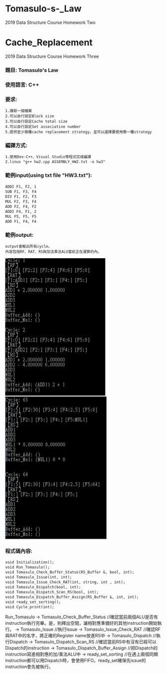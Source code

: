 # Tomasulo-s-_Law
2019 Data Structure Course Homework Two
# Cache_Replacement
2019 Data Structure Course Homework Three

### 題目: Tomasulo's Law

### 使用語言: C++

### 要求:
    1.讀取一個檔案
    2.可以自行設定Block size
    3.可以自行設定Cache total size    
    4.可以自行設定Set associative number
    5.提供至少兩種cache replacement strategy，並可以選擇要使用哪一種strategy

### 編譯方式:
	1.使用Dev-C++、Visual Studio等程式完成編譯
	2.linux "g++ hw2.cpp ASSEMBLY_HW2.txt -o hw3"
	
### 範例input(using txt file "HW3.txt"):
	ADDI F1, F2, 1
	SUB F1, F3, F4
	DIV F1, F2, F3
	MUL F2, F3, F4
	ADD F2, F4, F2
	ADDI F4, F1, 2
	MUL F5, F5, F5
	ADD F1, F4, F4	

### 範例output:

	output會輸出所有cycle。
	內容包括RF、RAT、RS與加法乘法ALU當前正在運算的內。
![image](https://github.com/sam34andy/Tomasulo-s-_Law/blob/master/output1.JPG)
![image](https://github.com/sam34andy/Tomasulo-s-_Law/blob/master/output2.JPG)

### 程式碼內容:
	void Initialization();
	void Run_Tomasulo();
	void Tomasulo_Check_Buffer_Status(RS_Buffer &, bool, int);
	void Tomasulo_Issue(int, int);
	void Tomasulo_Issue_Check_RAT(int, string, int , int);
	void Tomasulo_Dispatch(bool, int); 
	void Tomasulo_Dispatch_Scan_RS(bool, int);
	void Tomasulo_Dispatch_Buffer_Assign(RS_Buffer &, int, int);
	void ready_set_sorting();
	void Cycle_print(int);
Run_Tomasulo 
	-> Tomasulo_Check_Buffer_Status //確認當前兩個ALU是否有instruction執行完畢。是，則釋出空間，讓相對應準備好的其他instruction開始執行。
	-> Tomasulo_Issue //執行Issue
		-> Tomasulo_Issue_Check_RAT //確認RF與RAT中的名字，將正確的Register name放進RS中
	-> Tomasulo_Dispatch //執行Dispatch
		-> Tomasulo_Dispatch_Scan_RS //確認當前RS中有沒有已經可以Dispatch的instruction
		-> Tomasulo_Dispatch_Buffer_Assign //把Dispatch的instruction寫進相對應的加/乘法ALU中
		-> ready_set_sorting //在遇上兩個同類instruction都可以用Dispatch時，會使用FIFO。ready_set確保先issue的instruction會先被執行。
